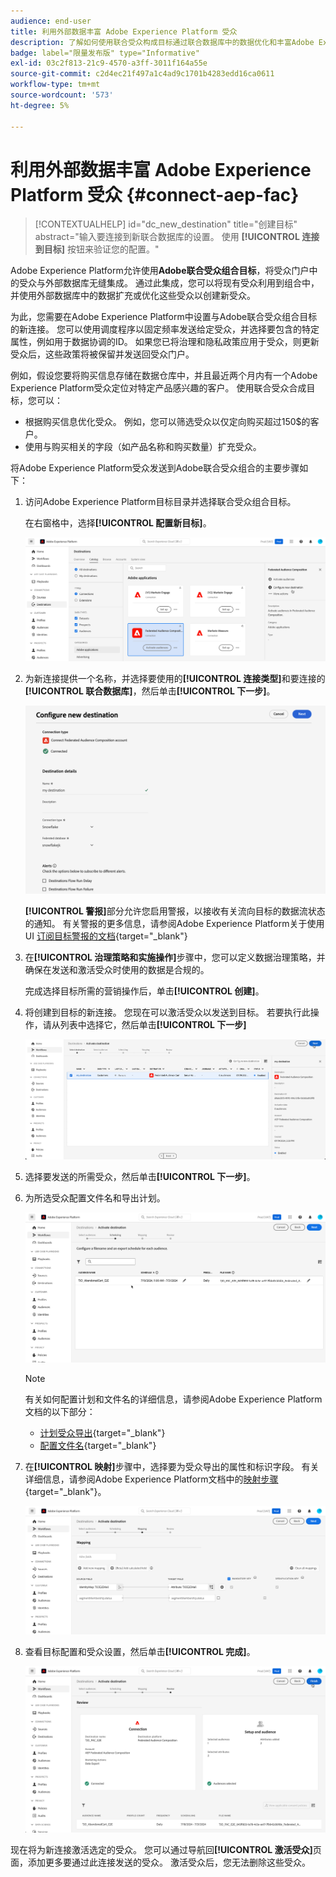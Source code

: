 ```yaml
---
audience: end-user
title: 利用外部数据丰富 Adobe Experience Platform 受众
description: 了解如何使用联合受众构成目标通过联合数据库中的数据优化和丰富Adobe Experience Platform受众。
badge: label="限量发布版" type="Informative"
exl-id: 03c2f813-21c9-4570-a3ff-3011f164a55e
source-git-commit: c2d4ec21f497a1c4ad9c1701b4283edd16ca0611
workflow-type: tm+mt
source-wordcount: '573'
ht-degree: 5%

---
```


# 利用外部数据丰富 Adobe Experience Platform 受众 {#connect-aep-fac}

>[!CONTEXTUALHELP]
>id="dc_new_destination"
>title="创建目标"
>abstract="输入要连接到新联合数据库的设置。 使用 **[!UICONTROL 连接到目标]** 按钮来验证您的配置。"

Adobe Experience Platform允许使用&#x200B;**Adobe联合受众组合目标**，将受众门户中的受众与外部数据库无缝集成。 通过此集成，您可以将现有受众利用到组合中，并使用外部数据库中的数据扩充或优化这些受众以创建新受众。

为此，您需要在Adobe Experience Platform中设置与Adobe联合受众组合目标的新连接。 您可以使用调度程序以固定频率发送给定受众，并选择要包含的特定属性，例如用于数据协调的ID。 如果您已将治理和隐私政策应用于受众，则更新受众后，这些政策将被保留并发送回受众门户。

例如，假设您要将购买信息存储在数据仓库中，并且最近两个月内有一个Adobe Experience Platform受众定位对特定产品感兴趣的客户。 使用联合受众合成目标，您可以：

* 根据购买信息优化受众。 例如，您可以筛选受众以仅定向购买超过150$的客户。
* 使用与购买相关的字段（如产品名称和购买数量）扩充受众。

将Adobe Experience Platform受众发送到Adobe联合受众组合的主要步骤如下：

1. 访问Adobe Experience Platform目标目录并选择联合受众组合目标。

   在右窗格中，选择&#x200B;**[!UICONTROL 配置新目标]**。

   ![](assets/destination-new.png)

1. 为新连接提供一个名称，并选择要使用的&#x200B;**[!UICONTROL 连接类型]**&#x200B;和要连接的&#x200B;**[!UICONTROL 联合数据库]**，然后单击&#x200B;**[!UICONTROL 下一步]**。

   ![](assets/destination-configure.png)

   **[!UICONTROL 警报]**&#x200B;部分允许您启用警报，以接收有关流向目标的数据流状态的通知。 有关警报的更多信息，请参阅Adobe Experience Platform关于使用UI [订阅目标警报的文档](https://experienceleague.adobe.com/en/docs/experience-platform/destinations/ui/alerts){target="_blank"}

1. 在&#x200B;**[!UICONTROL 治理策略和实施操作]**&#x200B;步骤中，您可以定义数据治理策略，并确保在发送和激活受众时使用的数据是合规的。

   完成选择目标所需的营销操作后，单击&#x200B;**[!UICONTROL 创建]**。

1. 将创建到目标的新连接。 您现在可以激活受众以发送到目标。 若要执行此操作，请从列表中选择它，然后单击&#x200B;**[!UICONTROL 下一步]**

   ![](assets/destination-activate.png)

1. 选择要发送的所需受众，然后单击&#x200B;**[!UICONTROL 下一步]**。

1. 为所选受众配置文件名和导出计划。

   ![](assets/destination-schedule.png)

   >[!NOTE]
   >
   >有关如何配置计划和文件名的详细信息，请参阅Adobe Experience Platform文档的以下部分：
   >
   >* [计划受众导出](https://experienceleague.adobe.com/en/docs/experience-platform/destinations/ui/activate/activate-batch-profile-destinations#scheduling){target="_blank"}
   >* [配置文件名](https://experienceleague.adobe.com/en/docs/experience-platform/destinations/ui/activate/activate-batch-profile-destinations#configure-file-names){target="_blank"}

1. 在&#x200B;**[!UICONTROL 映射]**&#x200B;步骤中，选择要为受众导出的属性和标识字段。 有关详细信息，请参阅Adobe Experience Platform文档中的[映射步骤](https://experienceleague.adobe.com/en/docs/experience-platform/destinations/ui/activate/activate-batch-profile-destinations#mapping){target="_blank"}。

   ![](assets/destination-attributes.png)

1. 查看目标配置和受众设置，然后单击&#x200B;**[!UICONTROL 完成]**。

   ![](assets/destination-review.png)

现在将为新连接激活选定的受众。 您可以通过导航回&#x200B;**[!UICONTROL 激活受众]**&#x200B;页面，添加更多要通过此连接发送的受众。 激活受众后，您无法删除这些受众。
